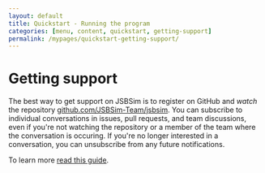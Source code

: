 ```yaml
---
layout: default
title: Quickstart - Running the program
categories: [menu, content, quickstart, getting-support]
permalink: /mypages/quickstart-getting-support/
---
```


# Getting support

The best way to get support on JSBSim is to register on GitHub and *watch* the repository [github.com/JSBSim-Team/jsbsim](https://github.com/JSBSim-Team/jsbsim). You can subscribe to individual conversations in issues, pull requests, and team discussions, even if you're not watching the repository or a member of the team where the conversation is occuring. If you're no longer interested in a conversation, you can unsubscribe from any future notifications.

To learn more
[read this guide](https://help.github.com/articles/subscribing-to-and-unsubscribing-from-notifications/).

